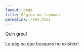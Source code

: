```yaml
---
layout: page
title: Pàgina no trobada
permalink: /404.html
---
```


Quin greu!

La pàgina que busques no existeix!
